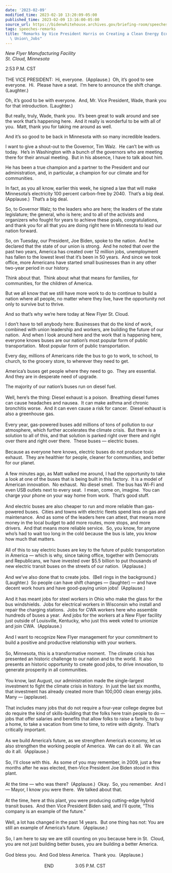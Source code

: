 ```yaml
---
date: '2023-02-09'
modified_time: 2023-02-10 13:20:09-05:00
published_time: 2023-02-09 13:16:00-05:00
source_url: https://bidenwhitehouse.archives.gov/briefing-room/speeches-remarks/2023/02/09/remarks-by-vice-president-harris-on-creating-a-clean-energy-economy-and-good-paying-union-jobs/
tags: speeches-remarks
title: "Remarks by Vice President Harris on Creating a Clean Energy Economy and Good-Paying,\
  \ Union\_Jobs"
---
```

 
*New Flyer Manufacturing Facility  
St. Cloud, Minnesota*

2:53 P.M. CST  
      
THE VICE PRESIDENT:  Hi, everyone.  (Applause.)  Oh, it’s good to see
everyone.  Hi.  Please have a seat.  I’m here to announce the shift
change.  (Laughter.)  
  
Oh, it’s good to be with everyone.  And, Mr. Vice President, Wade, thank
you for that introduction. (Laughter.)  
  
But really, truly, Wade, thank you.  It’s been great to walk around and
see the work that’s happening here.  And it really is wonderful to be
with all of you.  Matt, thank you for taking me around as well.  
  
And it’s so good to be back in Minnesota with so many incredible
leaders.  
  
I want to give a shout-out to the Governor, Tim Walz.  He can’t be with
us today.  He’s in Washington with a bunch of the governors who are
meeting there for their annual meeting.  But in his absence, I have to
talk about him.  
  
He has been a true champion and a partner to the President and our
administration, and, in particular, a champion for our climate and for
communities.  
  
In fact, as you all know, earlier this week, he signed a law that will
make Minnesota’s electricity 100 percent carbon-free by 2040.  That’s a
big deal.  (Applause.)  That’s a big deal.  
  
So, to Governor Walz; to the leaders who are here; the leaders of the
state legislature; the general, who is here; and to all of the activists
and organizers who fought for years to achieve these goals,
congratulations, and thank you for all that you are doing right here in
Minnesota to lead our nation forward.  
  
So, on Tuesday, our President, Joe Biden, spoke to the nation.  And he
declared that the state of our union is strong.  And he noted that over
the past two years, America has created over 12 million jobs,
unemployment has fallen to the lowest level that it’s been in 50 years. 
And since we took office, more Americans have started small businesses
than in any other two-year period in our history.  
  
Think about that.  Think about what that means for families, for
communities, for the children of America.  
  
But we all know that we still have more work to do to continue to build
a nation where all people, no matter where they live, have the
opportunity not only to survive but to thrive.  
  
And so that’s why we’re here today at New Flyer St. Cloud.  
  
I don’t have to tell anybody here: Businesses that do the kind of work,
combined with union leadership and workers, are building the future of
our nation.  And when I look around here and the work that is happening
here, everyone knows buses are our nation’s most popular form of public
transportation.  Most popular form of public transportation.  
  
Every day, millions of Americans ride the bus to go to work, to school,
to church, to the grocery store, to wherever they need to get.  
  
America’s buses get people where they need to go.  They are essential. 
And they are in desperate need of upgrade.  
  
The majority of our nation’s buses run on diesel fuel.  
   
Well, here’s the thing: Diesel exhaust is a poison.  Breathing diesel
fumes can cause headaches and nausea.  It can make asthma and chronic
bronchitis worse.  And it can even cause a risk for cancer.  Diesel
exhaust is also a greenhouse gas.  
   
Every year, gas-powered buses add millions of tons of pollution to our
atmosphere, which further accelerates the climate crisis.  But there is
a solution to all of this, and that solution is parked right over there
and right over there and right over there.  These buses — electric
buses.  
   
Because as everyone here knows, electric buses do not produce toxic
exhaust.  They are healthier for people, cleaner for communities, and
better for our planet.   
   
A few minutes ago, as Matt walked me around, I had the opportunity to
take a look at one of the buses that is being built in this factory.  It
is a model of American innovation.  No exhaust.  No diesel smell.  The
bus has Wi-Fi and even USB outlets next to every seat.  I mean, come on,
imagine.  You can charge your phone on your way home from work.  That’s
good stuff.  
   
And electric buses are also cheaper to run and more reliable than
gas-powered buses.  Cities and towns with electric fleets spend less on
gas and maintenance.  And as some of the leaders here can attest, that
means more money in the local budget to add more routes, more stops, and
more drivers.  And that means more reliable service.  So, you know, for
anyone who’s had to wait too long in the cold because the bus is late,
you know how much that matters.   
   
All of this to say electric buses are key to the future of public
transportation in America — which is why, since taking office, together
with Democrats and Republicans, we have invested over $5.5 billion to
put thousands of new electric transit buses on the streets of our
nation.  (Applause.)   
   
And we’ve also done that to create jobs.  (Bell rings in the
background.)  (Laughter.)  So people can have shift changes — (laughter)
— and have decent work hours and have good-paying union jobs! 
(Applause.)   
   
And it has meant jobs for steel workers in Ohio who make the glass for
the bus windshields.  Jobs for electrical workers in Wisconsin who
install and repair the charging stations.  Jobs for CWA workers here who
assemble hundreds of buses a year.  And jobs for the workers at a New
Flyer facility just outside of Louisville, Kentucky, who just this week
voted to unionize and join CWA.  (Applause.)  
   
And I want to recognize New Flyer management for your commitment to
build a positive and productive relationship with your workers.   
   
So, Minnesota, this is a transformative moment.  The climate crisis has
presented an historic challenge to our nation and to the world.  It also
presents an historic opportunity to create good jobs, to drive
innovation, to generate prosperity in all communities.   
   
You know, last August, our administration made the single-largest
investment to fight the climate crisis in history.  In just the last six
months, that investment has already created more than 100,000 clean
energy jobs.  Many — (applause).  
   
That includes many jobs that do not require a four-year college degree
but do require the kind of skills-building that the folks here train
people to do — jobs that offer salaries and benefits that allow folks to
raise a family, to buy a home, to take a vacation from time to time, to
retire with dignity.  That’s critically important.   
   
As we build America’s future, as we strengthen America’s economy, let us
also strengthen the working people of America.  We can do it all.  We
can do it all.  (Applause.)  
   
So, I’ll close with this.  As some of you may remember, in 2009, just a
few months after he was elected, then-Vice President Joe Biden stood in
this plant.  
   
At the time — who was there?  (Applause.)  Okay.  So, you remember.  And
I — Mayor, I know you were there.  We talked about that.   
   
At the time, here at this plant, you were producing cutting-edge hybrid
transit buses.  And then Vice President Biden said, and I’ll quote,
“This company is an example of the future.”  
   
Well, a lot has changed in the past 14 years.  But one thing has not:
You are still an example of America’s future.  (Applause.)  
   
So, I am here to say we are still counting on you because here in St. 
Cloud, you are not just building better buses, you are building a better
America.   
   
God bless you.  And God bless America.  Thank you.  (Applause.)  
   
                               END                 3:05 P.M. CST  
  
